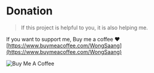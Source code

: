# Donation

> If this project is helpful to you, it is also helping me.

If you want to support me, Buy me a coffee ❤️ [https://www.buymeacoffee.com/WongSaang](https://www.buymeacoffee.com/WongSaang)

![Buy Me A Coffee](/images/bmc_qr.png)
